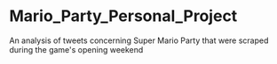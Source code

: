 # Mario_Party_Personal_Project
An analysis of tweets concerning Super Mario Party that were scraped during the game's opening weekend
